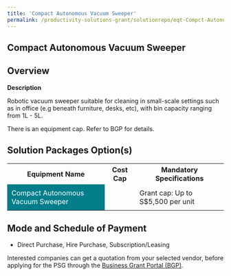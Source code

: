 ```yaml
---
title: 'Compact Autonomous Vacuum Sweeper'
permalink: /productivity-solutions-grant/solutionrepo/eqt-Compct-Autonomous-Vcuum-Swpr-Envronmntl-Srvcs
---
```


## Compact Autonomous Vacuum Sweeper

## Overview

**Description**

Robotic vacuum sweeper suitable for cleaning in small-scale settings such as in office (e.g beneath furniture, desks, etc), with bin capacity ranging from 1L - 5L.

There is an equipment cap. Refer to BGP for details.

## Solution Packages Option(s)

<table>
<tr>
<th><b>Equipment Name</b></th>
<th><b>Cost Cap</b></th>
<th><b>Mandatory Specifications</b></th>
</tr>
<tr>
<td style='padding: 10px; background-color: #037E8A; color: #FFFFFF;'>Compact Autonomous Vacuum Sweeper</td>
<td style='padding: 10px;'></td>
<td style='padding: 10px;'>Grant cap: Up to S$5,500 per unit</td>
</tr>
</table>

## Mode and Schedule of Payment

 - Direct Purchase, Hire Purchase, Subscription/Leasing

Interested companies can get a quotation from your selected vendor, before applying for the PSG through the <a href='https://www.businessgrants.gov.sg/' target='_blank' rel='noopener'>Business Grant Portal (BGP)</a>.

<script src="/jquery/resize-tables.js"></script>
